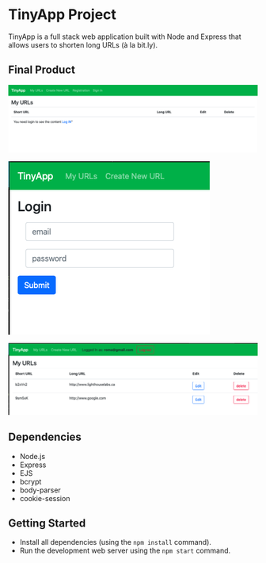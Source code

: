 # TinyApp Project

TinyApp is a full stack web application built with Node and Express that allows users to shorten long URLs (à la bit.ly).

## Final Product

!["screenshot of Url page"](https://github.com/RomanMedvedev91/tinyapp/blob/master/docs/url-page.png)

!["screenshot of Login page"](https://github.com/RomanMedvedev91/tinyapp/blob/master/docs/login-page.png)

!["screenshot of list of urls page"](https://github.com/RomanMedvedev91/tinyapp/blob/master/docs/listUrls-page.png)

## Dependencies

- Node.js
- Express
- EJS
- bcrypt
- body-parser
- cookie-session

## Getting Started

- Install all dependencies (using the `npm install` command).
- Run the development web server using the `npm start` command.
